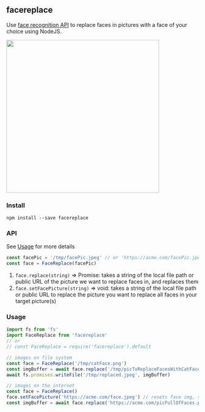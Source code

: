 ## facereplace

Use [face recognition API](https://github.com/justadudewhohacks/face-api.js) to replace faces in
pictures with a face of your choice using NodeJS.

<img src="https://user-images.githubusercontent.com/13718950/71393327-0da16280-25da-11ea-916e-15085b30aa8e.png" width="400">

### Install

`npm install --save facereplace`

### API

See [Usage](#Usage) for more details

```js
const facePic = '/tmp/facePic.jpeg' // or 'https://acme.com/facePic.jpeg'
const face = FaceReplace(facePic)
```

1. `face.replace(string)` => Promise<Buffer>: takes a string of the local file path or public URL of the picture we want to replace faces in, and replaces them
2. `face.setFacePicture(string)` => void: takes a string of the local file path or public URL to replace the picture you want to replace all faces in your target picture(s)

### Usage

```js
import fs from 'fs'
import FaceReplace from 'facereplace'
// or
// const FaceReplace = require('facereplace').default

// images on file system
const face = FaceReplace('/tmp/catFace.png')
const imgBuffer = await face.replace('/tmp/picToReplaceFacesWithCatFace.jpeg')
await fs.promises.writeFile('/tmp/replaced.jpeg', imgBuffer)

// images on the internet
const face = FaceReplace()
face.setFacePicture('https://acme.com/face.jpeg') // resets face img, same as passing in first arg to `FaceReplace(firstArg)`
const imgBuffer = await face.replace('https://acme.com/picFullOfFaces.png')
```
